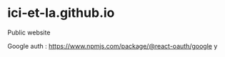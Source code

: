 # ici-et-la.github.io
Public website



Google auth : https://www.npmjs.com/package/@react-oauth/google
y
